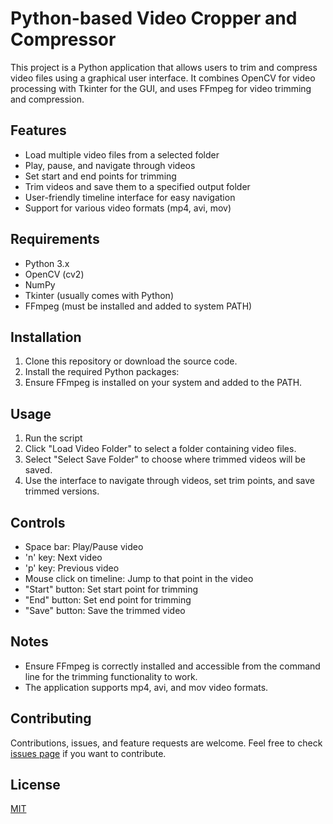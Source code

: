 # Python-based Video Cropper and Compressor

This project is a Python application that allows users to trim and compress video files using a graphical user interface. It combines OpenCV for video processing with Tkinter for the GUI, and uses FFmpeg for video trimming and compression.

## Features

- Load multiple video files from a selected folder
- Play, pause, and navigate through videos
- Set start and end points for trimming
- Trim videos and save them to a specified output folder
- User-friendly timeline interface for easy navigation
- Support for various video formats (mp4, avi, mov)

## Requirements

- Python 3.x
- OpenCV (cv2)
- NumPy
- Tkinter (usually comes with Python)
- FFmpeg (must be installed and added to system PATH)

## Installation

1. Clone this repository or download the source code.
2. Install the required Python packages:
3. Ensure FFmpeg is installed on your system and added to the PATH.

## Usage

1. Run the script
2. Click "Load Video Folder" to select a folder containing video files.
3. Select "Select Save Folder" to choose where trimmed videos will be saved.
4. Use the interface to navigate through videos, set trim points, and save trimmed versions.

## Controls

- Space bar: Play/Pause video
- 'n' key: Next video
- 'p' key: Previous video
- Mouse click on timeline: Jump to that point in the video
- "Start" button: Set start point for trimming
- "End" button: Set end point for trimming
- "Save" button: Save the trimmed video

## Notes

- Ensure FFmpeg is correctly installed and accessible from the command line for the trimming functionality to work.
- The application supports mp4, avi, and mov video formats.

## Contributing

Contributions, issues, and feature requests are welcome. Feel free to check [issues page](https://github.com/Zamiul-rashid/Python-based-video-cropper-and-compressor.-/issues) if you want to contribute.

## License

[MIT](https://choosealicense.com/licenses/mit/)
